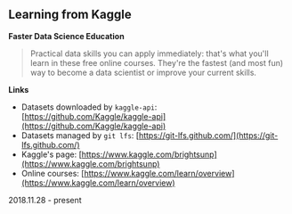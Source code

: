 ## Learning from Kaggle
**Faster Data Science Education**
> Practical data skills you can apply immediately: that's what you'll learn in these free online courses.
> They're the fastest (and most fun) way to become a data scientist or improve your current skills.

**Links**
- Datasets downloaded by `kaggle-api`: [https://github.com/Kaggle/kaggle-api](https://github.com/Kaggle/kaggle-api)
- Datasets managed by `git lfs`: [https://git-lfs.github.com/](https://git-lfs.github.com/)
- Kaggle's page: [https://www.kaggle.com/brightsunp](https://www.kaggle.com/brightsunp)
- Online courses: [https://www.kaggle.com/learn/overview](https://www.kaggle.com/learn/overview)

2018.11.28 - present
